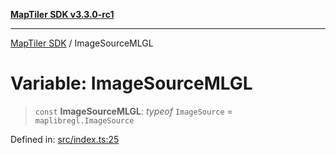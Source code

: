 [**MapTiler SDK v3.3.0-rc1**](../README.md)

***

[MapTiler SDK](../README.md) / ImageSourceMLGL

# Variable: ImageSourceMLGL

> `const` **ImageSourceMLGL**: *typeof* `ImageSource` = `maplibregl.ImageSource`

Defined in: [src/index.ts:25](https://github.com/maptiler/maptiler-sdk-js/blob/d9cb958ebf063ecde2f6f583eb172e5a83460e6a/src/index.ts#L25)
